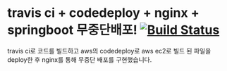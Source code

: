 # travis ci + codedeploy + nginx + springboot 무중단배포! [![Build Status](https://travis-ci.org/hoonsbory/nonstopDeploy.svg?branch=master)](https://travis-ci.org/hoonsbory/nonstopDeploy)

travis ci로 코드를 빌드하고 aws의 codedeploy로 aws ec2로 빌드 된 
파일을 deploy한 후 
nginx를 통해 무중단 배포를 구현했습니다. 
